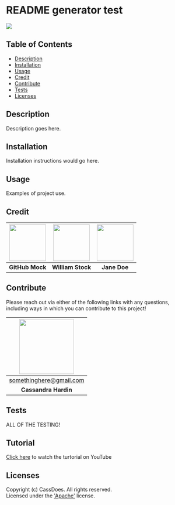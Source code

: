  # README generator test
  [<img src="https://img.shields.io/badge/License-Apache_2.0-blue.svg"/>](https://www.apache.org/licenses/LICENSE-2.0.txt)

  ## Table of Contents
  - [Description](#description)
  - [Installation](#installation)
  - [Usage](#usage)
  - [Credit](#credit)
  - [Contribute](#contribute)
  - [Tests](#tests)
  - [Licenses](#licenses)

  ## Description
  Description goes here.

  ## Installation
  Installation instructions would go here.

  ## Usage
  Examples of project use.

  
  ## Credit  
  [<img src="https://github.com/octocat.png?" width="100"/>](https://github.com/octocat) | [<img src="https://github.com/wist118.png?" width="100"/>](https://github.com/wist118) | [<img src="https://github.com/cassdoes.png?" width="100"/>](https://github.com/cassdoes) | 
  :----: | :----: | :----: | 
  **GitHub Mock** | **William Stock** | **Jane Doe** | 
  

  ## Contribute 
  Please reach out via either of the following links with any questions, including ways in which
  you can contribute to this project!

  | [<img src="https://github.com/cassdoes.png?" width="150"/>](https://github.com/cassdoes) |
  | :-: |
  | somethinghere@gmail.com |
  | **Cassandra Hardin** |

  ## Tests
  ALL OF THE TESTING!
  
  ## Tutorial
  [Click here](https://youtu.be/FP_-FNbvuDI) to watch the turtorial on YouTube

  ## Licenses
  Copyright (c) CassDoes. All rights reserved.  
  Licensed under the ['Apache'](https://www.apache.org/licenses/LICENSE-2.0.txt) license.
